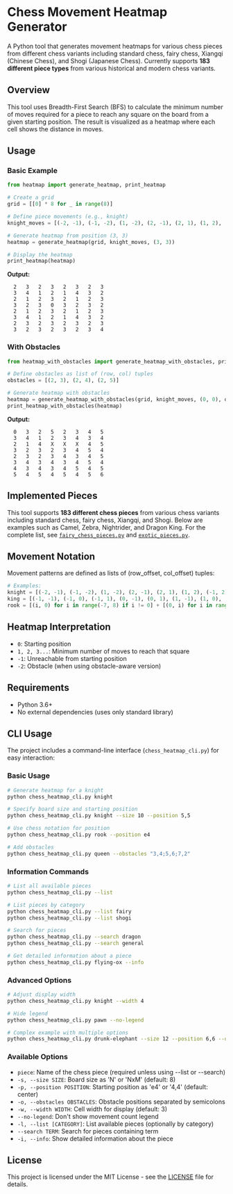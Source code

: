# Chess Movement Heatmap Generator

A Python tool that generates movement heatmaps for various chess pieces from different chess variants including standard chess, fairy chess, Xiangqi (Chinese Chess), and Shogi (Japanese Chess). Currently supports **183 different piece types** from various historical and modern chess variants.

## Overview

This tool uses Breadth-First Search (BFS) to calculate the minimum number of moves required for a piece to reach any square on the board from a given starting position. The result is visualized as a heatmap where each cell shows the distance in moves.

## Usage

### Basic Example
```python
from heatmap import generate_heatmap, print_heatmap

# Create a grid
grid = [[0] * 8 for _ in range(8)]

# Define piece movements (e.g., knight)
knight_moves = [(-2, -1), (-1, -2), (1, -2), (2, -1), (2, 1), (1, 2), (-1, 2), (-2, 1)]

# Generate heatmap from position (3, 3)
heatmap = generate_heatmap(grid, knight_moves, (3, 3))

# Display the heatmap
print_heatmap(heatmap)
```

**Output:**
```
  2   3   2   3   2   3   2   3
  3   4   1   2   1   4   3   2
  2   1   2   3   2   1   2   3
  3   2   3   0   3   2   3   2
  2   1   2   3   2   1   2   3
  3   4   1   2   1   4   3   2
  2   3   2   3   2   3   2   3
  3   2   3   2   3   2   3   4
```

### With Obstacles
```python
from heatmap_with_obstacles import generate_heatmap_with_obstacles, print_heatmap_with_obstacles

# Define obstacles as list of (row, col) tuples
obstacles = [(2, 3), (2, 4), (2, 5)]

# Generate heatmap with obstacles
heatmap = generate_heatmap_with_obstacles(grid, knight_moves, (0, 0), obstacles)
print_heatmap_with_obstacles(heatmap)
```

**Output:**
```
  0   3   2   5   2   3   4   5
  3   4   1   2   3   4   3   4
  2   1   4   X   X   X   4   5
  3   2   3   2   3   4   5   4
  2   3   2   3   4   3   4   5
  3   4   3   4   3   4   5   4
  4   3   4   3   4   5   4   5
  5   4   5   4   5   4   5   6
```

## Implemented Pieces

This tool supports **183 different chess pieces** from various chess variants including standard chess, fairy chess, Xiangqi, and Shogi. Below are examples such as Camel, Zebra, Nightrider, and Dragon King. For the complete list, see [`fairy_chess_pieces.py`](fairy_chess_pieces.py) and [`exotic_pieces.py`](exotic_pieces.py).

## Movement Notation

Movement patterns are defined as lists of (row_offset, col_offset) tuples:

```python
# Examples:
knight = [(-2, -1), (-1, -2), (1, -2), (2, -1), (2, 1), (1, 2), (-1, 2), (-2, 1)]
king = [(-1, -1), (-1, 0), (-1, 1), (0, -1), (0, 1), (1, -1), (1, 0), (1, 1)]
rook = [(i, 0) for i in range(-7, 8) if i != 0] + [(0, i) for i in range(-7, 8) if i != 0]
```

## Heatmap Interpretation

- `0`: Starting position
- `1, 2, 3...`: Minimum number of moves to reach that square
- `-1`: Unreachable from starting position
- `-2`: Obstacle (when using obstacle-aware version)



## Requirements

- Python 3.6+
- No external dependencies (uses only standard library)

## CLI Usage

The project includes a command-line interface (`chess_heatmap_cli.py`) for easy interaction:

### Basic Usage

```bash
# Generate heatmap for a knight
python chess_heatmap_cli.py knight

# Specify board size and starting position
python chess_heatmap_cli.py knight --size 10 --position 5,5

# Use chess notation for position
python chess_heatmap_cli.py rook --position e4

# Add obstacles
python chess_heatmap_cli.py queen --obstacles "3,4;5,6;7,2"
```

### Information Commands

```bash
# List all available pieces
python chess_heatmap_cli.py --list

# List pieces by category
python chess_heatmap_cli.py --list fairy
python chess_heatmap_cli.py --list shogi

# Search for pieces
python chess_heatmap_cli.py --search dragon
python chess_heatmap_cli.py --search general

# Get detailed information about a piece
python chess_heatmap_cli.py flying-ox --info
```

### Advanced Options

```bash
# Adjust display width
python chess_heatmap_cli.py knight --width 4

# Hide legend
python chess_heatmap_cli.py pawn --no-legend

# Complex example with multiple options
python chess_heatmap_cli.py drunk-elephant --size 12 --position 6,6 --obstacles "5,6;7,6" --width 2
```

### Available Options

- `piece`: Name of the chess piece (required unless using --list or --search)
- `-s, --size SIZE`: Board size as 'N' or 'NxM' (default: 8)
- `-p, --position POSITION`: Starting position as 'e4' or '4,4' (default: center)
- `-o, --obstacles OBSTACLES`: Obstacle positions separated by semicolons
- `-w, --width WIDTH`: Cell width for display (default: 3)
- `--no-legend`: Don't show movement count legend
- `-l, --list [CATEGORY]`: List available pieces (optionally by category)
- `--search TERM`: Search for pieces containing term
- `-i, --info`: Show detailed information about the piece

## License

This project is licensed under the MIT License - see the [LICENSE](LICENSE) file for details.

